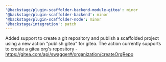 ```yaml
---
'@backstage/plugin-scaffolder-backend-module-gitea': minor
'@backstage/plugin-scaffolder-backend': minor
'@backstage/plugin-scaffolder-node': minor
'@backstage/integration': patch
---
```


Added support to create a git repository and publish a scaffolded project using a new action "publish:gitea" for gitea. The action currently supports to create a gitea org's repository - https://gitea.com/api/swagger#/organization/createOrgRepo
